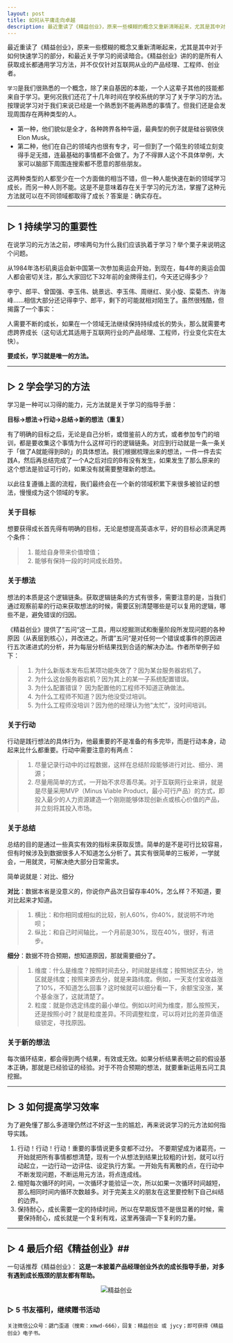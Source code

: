 ```yaml
---
layout: post
title: 如何从平庸走向卓越
description: 最近重读了《精益创业》，原来一些模糊的概念又重新清晰起来，尤其是其中对于如何快速学习的部分，和最近关于学习的阅读暗合。《精益创业》讲的的是所有人获取成长都通用学习方法，并不仅仅针对互联网从业的产品经理、工程师、创业者……
---
```



最近重读了《精益创业》，原来一些模糊的概念又重新清晰起来，尤其是其中对于如何快速学习的部分，和最近关于学习的阅读暗合。《精益创业》讲的的是所有人获取成长都通用学习方法，并不仅仅针对互联网从业的产品经理、工程师、创业者。

`学习`是我们很熟悉的一个概念，除了来自基因的本能，一个人这辈子其他的技能都来自于学习。更何况我们还花了十几年时间在学校系统的学习了关于学习的方法。按理说学习对于我们来说已经是一个熟悉到不能再熟悉的事情了。但我们还是会发现周围存在两种类型的人。
+ 第一种，他们貌似是全才，各种跨界各种牛逼，最典型的例子就是硅谷钢铁侠Elon Musk。
+ 第二种，他们在自己的领域内也很有专才，可一但到了一个陌生的领域立刻变得手足无措，连最基础的事情都不会做了。为了不得罪人这个不具体举例，大家可以脑部下周围连搜索都不愿意的那些朋友。

这两种类型的人都至少在一个方面做的相当不错，但一种人能快速在新的领域学习成长，而另一种人则不能。这是不是意味着存在关于学习的元方法，掌握了这种元方法就可以在不同领域都取得了成长？答案是：确实存在。

--------------

## ▷ 1 持续学习的重要性 ##

在说学习的元方法之前，啰嗦两句为什么我们应该执着于学习？举个栗子来说明这个问题。

从1984年洛杉矶奥运会新中国第一次参加奥运会开始，到现在，每4年的奥运会国人都会密切关注，那么大家回忆下32年前的金牌得主们，今天还记得多少？

李宁、郎平、曾国强、李玉伟、姚景远、李玉伟、周继红、吴小旋、栾菊杰、许海峰……相信大部分还记得李宁、郎平，剩下的可能就相对陌生了。虽然很残酷，但揭露了一个事实：

人需要不断的成长，如果在一个领域无法继续保持持续成长的势头，那么就需要考虑跨界成长（这句话尤其适用于互联网行业的产品经理、工程师，行业变化实在太快）。

__要成长，学习就是唯一的方法。__

-------------

## ▷ 2 学会学习的方法 ##

学习是一种可以习得的能力，元方法就是关于学习的指导手册：

__目标→想法→行动→总结→新的想法（重复）__

有了明确的目标之后，无论是自己分析，或借鉴前人的方式，或者参加专门的培训，都是要收集这个事情为什么这样可行的逻辑链条。对应到行动就是一条一条关于「做了A就能得到B的」的具体想法。我们根据梳理出来的想法，一件一件去实践A，然后再总结完成了一个A之后对应的B有没有发生，如果发生了那么原来的这个想法是验证可行的，如果没有就需要整理新的想法。

以此往复遵循上面的流程，我们最终会在一个新的领域积累下来很多被验证的想法，慢慢成为这个领域的专家。


### 关于目标 ###

想要获得成长首先得有明确的目标，无论是想提高英语水平，好的目标必须满足两个条件：
>1. 能给自身带来价值增值；
>2. 能够有保持一段的时间成长趋势。


### 关于想法 ###

想法的本质是这个逻辑链条。获取逻辑链条的方式有很多，需要注意的是，当我们通过观察前辈的行动来获取想法的时候，需要区别清楚哪些是可以复用的逻辑，哪些不是，避免错误的归因。

《精益创业》提供了”五问“这一工具，用以挖掘测试和衡量阶段所发现问题的各种原因（从表层到核心），并改进之。所谓”五问“是对任何一个错误或事件的原因进行五次递进式的分析，并为每层分析结果找到合适的解决办法。作者所举例子如下：
>1. 为什么新版本发布后某项功能失效了？因为某台服务器宕机了。
>2. 为什么这台服务器宕机？因为其上的某一子系统配置错误。
>3. 为什么配置错误？ 因为配置他的工程师不知道正确做法。
>4. 为什么工程师不知道？因为他没受过培训。
>5. 为什么工程师没培训？因为他的经理认为他“太忙”，没时间培训。


### 关于行动 ###

行动是践行想法的具体行为，他最重要的不是准备的有多完毕，而是行动本身，动起来比什么都重要。行动中需要注意的有两点：
>1. 尽量记录行动中的过程数据，这样在总结阶段能够进行对比、细分、溯源；
>2. 尽量用简单的方式，一开始不求尽善尽美。对于互联网行业来讲，就是是尽量采用MVP（Minus Viable Product，最小可行产品）的方式，即投入最少的人力资源建造一个刚刚能够体现创新点或核心价值的产品，并立刻将其投入市场。


### 关于总结 ###

总结的目的是通过一些真实有效的指标来获取反馈。简单的是不是可行比较容易，但有时候涉及到数据很多人不知道怎么分析了。其实有很简单的三板斧，一学就会，一用就灵，可解决绝大部分日常需求。

简单说就是：对比、细分

__对比__：数据本省是没意义的，你说你产品次日留存率40%，怎么样？不知道，要对比起来才知道。
>1. 横比：和你相同或相似的比较，别人60%，你40%，就说明不咋地呗；
>2. 纵比：和自己时间轴比，一个月前是30%，现在40%，很好，有进步。

__细分__：数据不符合预期，想知道原因，那就需要细分了。
>1. 维度：什么是维度？按照时间去分，时间就是纬度；按照地区去分，地区就是纬度；按照来源去分，就是来路纬度。例如，一天支付宝收益涨了10%，不知道怎么回事？这时候就可以细分看一下，余额宝没涨，某个基金涨了，这就清楚了。
>2. 粒度：就是你选定纬度的最小单位。例如以时间为维度，那么按照天，还是按照小时？就是粒度差异。不同调整粒度，可以将对比的差异值逐级锁定，寻找原因。

### 关于新的想法 ###

每次循环结束，都会得到两个结果，有效或无效。如果分析结果表明之前的假设基本正确，那就是已经验证的经验。对于不符合预期的想法，就要重新运用五问工具挖掘。

---------

## ▷ 3 如何提高学习效率 ##

为了避免懂了那么多道理仍然过不好这一生的尴尬，再来说说学习的元方法如何指导实践。
1. 行动！行动！行动！重要的事情说更多变都不过分。 不要期望成为诸葛亮，一开始就把所有事情都想清楚，现有一个从想法到结果比较粗的计划，就可以行动起立，一边行动一边评估、设定执行方案。一开始先有离散的点，在行动中不断发现问题，不断运用元方法，将点连成线。
2. 缩短每次循环的时间，一次循环才能验证一次，所以如果一次循环时间越短，那么相同时间内循环次数越多。对于完美主义的朋友在这里要控制下自己纠结的边界。
3. 保持耐心，成长需要一定的持续时间，所以在早期反馈不是很显著的时候，需要保持耐心，成长就是一个复利有戏，这里再强调一下复利的力量。

------------

## ▷ 4 最后介绍《精益创业》##

一句话推荐《精益创业》：
__这是一本披着产品经理创业外衣的成长指导手册，对多有遇到成长瓶颈的朋友都有帮助。__

<div align="center">
<img src="http://ojpjap8gl.bkt.clouddn.com/2017/05/07/149414800629309996.jpg" alt="精益创业"/>
</div>


### ▷ 5 书友福利，继续赠书活动 ###

```
关注微信公众号：勰门歪道（搜索：xmwd-666），回复：精益创业 或 jycy；即可获得《精益创业》电子书。
```

